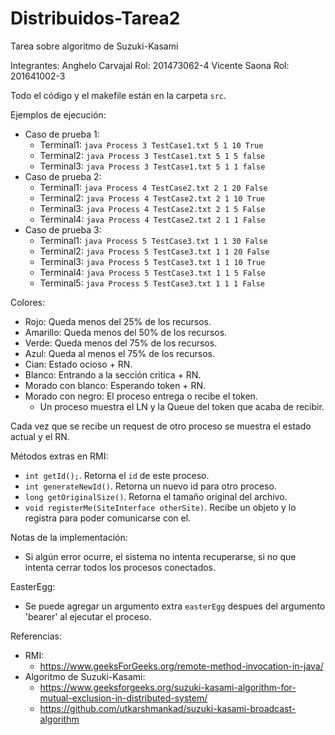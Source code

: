 # Distribuidos-Tarea2
Tarea sobre algoritmo de Suzuki-Kasami

Integrantes:
	Anghelo Carvajal	Rol: 201473062-4
	Vicente Saona		Rol: 201641002-3

Todo el código y el makefile están en la carpeta `src`.


Ejemplos de ejecución:
- Caso de prueba 1:
  - Terminal1: `java Process 3 TestCase1.txt 5 1 10 True`
  - Terminal2: `java Process 3 TestCase1.txt 5 1 5 false`
  - Terminal3: `java Process 3 TestCase1.txt 5 1 1 false`
- Caso de prueba 2:
  - Terminal1: `java Process 4 TestCase2.txt 2 1 20 False`
  - Terminal2: `java Process 4 TestCase2.txt 2 1 10 True`
  - Terminal3: `java Process 4 TestCase2.txt 2 1 5 False`
  - Terminal4: `java Process 4 TestCase2.txt 2 1 1 False`
- Caso de prueba 3:
  - Terminal1: `java Process 5 TestCase3.txt 1 1 30 False`
  - Terminal2: `java Process 5 TestCase3.txt 1 1 20 False`
  - Terminal3: `java Process 5 TestCase3.txt 1 1 10 True`
  - Terminal4: `java Process 5 TestCase3.txt 1 1 5 False`
  - Terminal5: `java Process 5 TestCase3.txt 1 1 1 False`


Colores:
- Rojo: Queda menos del 25% de los recursos.
- Amarillo: Queda menos del 50% de los recursos.
- Verde: Queda menos del 75% de los recursos.
- Azul: Queda al menos el 75% de los recursos.
- Cian: Estado ocioso + RN.
- Blanco: Entrando a la sección critica + RN.
- Morado con blanco: Esperando token + RN.
- Morado con negro: El proceso entrega o recibe el token.
  - Un proceso muestra el LN y la Queue del token que acaba de recibir.

Cada vez que se recibe un request de otro proceso se muestra el estado actual y el RN.


Métodos extras en RMI:
- `int getId();`. Retorna el `id` de este proceso.
- `int generateNewId()`. Retorna un nuevo id para otro proceso.
- `long getOriginalSize()`. Retorna el tamaño original del archivo.
- `void registerMe(SiteInterface otherSite)`. Recibe un objeto y lo registra para poder comunicarse con el.


Notas de la implementación:
- Si algún error ocurre, el sistema no intenta recuperarse, si no que intenta cerrar todos los procesos conectados.


EasterEgg:
- Se puede agregar un argumento extra `easterEgg` despues del argumento 'bearer' al ejecutar el proceso.


Referencias:
- RMI:
  - https://www.geeksForGeeks.org/remote-method-invocation-in-java/
- Algoritmo de Suzuki-Kasami:
  - https://www.geeksforgeeks.org/suzuki-kasami-algorithm-for-mutual-exclusion-in-distributed-system/
  - https://github.com/utkarshmankad/suzuki-kasami-broadcast-algorithm
